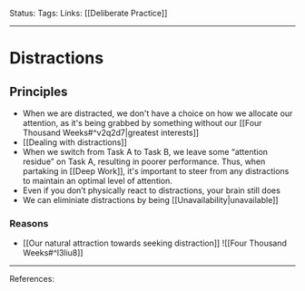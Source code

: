 Status:
Tags:
Links: [[Deliberate Practice]]
___
# Distractions
## Principles
- When we are distracted, we don't have a choice on how we allocate our attention, as it's being grabbed by something without our [[Four Thousand Weeks#^v2q2d7|greatest interests]]
- [[Dealing with distractions]]
- When we switch from Task A to Task B, we leave some “attention residue” on Task A, resulting in poorer performance. Thus, when partaking in [[Deep Work]], it's important to steer from any distractions to maintain an optimal level of attention.
- Even if you don’t physically react to distractions, your brain still does
- We can eliminiate distractions by being [[Unavailability|unavailable]]
### Reasons
- [[Our natural attraction towards seeking distraction]]
![[Four Thousand Weeks#^l3liu8]]
___
References: